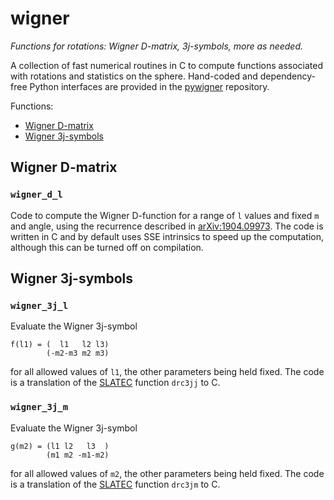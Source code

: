 wigner
======

*Functions for rotations: Wigner D-matrix, 3j-symbols, more as needed.*

A collection of fast numerical routines in C to compute functions associated
with rotations and statistics on the sphere. Hand-coded and dependency-free
Python interfaces are provided in the [pywigner] repository.

Functions:

- [Wigner D-matrix](#wigner-d-matrix)
- [Wigner 3j-symbols](#wigner-3j-symbols)


Wigner D-matrix
---------------

### `wigner_d_l`

Code to compute the Wigner D-function for a range of `l` values and fixed `m`
and angle, using the recurrence described in [arXiv:1904.09973]. The code is
written in C and by default uses SSE intrinsics to speed up the computation,
although this can be turned off on compilation.


Wigner 3j-symbols
-----------------

### `wigner_3j_l`

Evaluate the Wigner 3j-symbol

    f(l1) = (  l1   l2 l3)
            (-m2-m3 m2 m3)

for all allowed values of `l1`, the other parameters being held fixed. The code
is a translation of the [SLATEC] function `drc3jj` to C.


### `wigner_3j_m`

Evaluate the Wigner 3j-symbol

    g(m2) = (l1 l2   l3  )
            (m1 m2 -m1-m2)

for all allowed values of `m2`, the other parameters being held fixed. The code
is a translation of the [SLATEC] function `drc3jm` to C.


<!-- References -->

[arXiv:1904.09973]: https://arxiv.org/abs/1904.09973
[pywigner]: https://github.com/ntessore/pywigner
[SLATEC]: http://www.netlib.org/slatec
